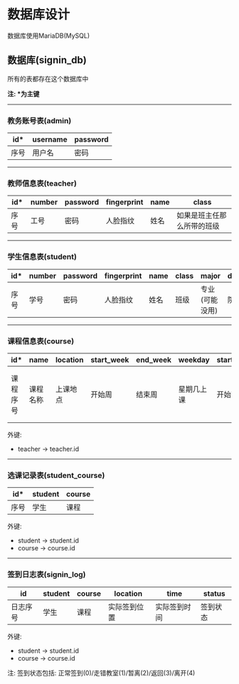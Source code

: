 # 数据库设计
数据库使用MariaDB(MySQL)

## 数据库(signin_db)
所有的表都存在这个数据库中

**注: \*为主键**

---
### 教务账号表(admin)
| id* | username | password |
| --- | -------- | -------- |
| 序号 | 用户名 | 密码 |

---
### 教师信息表(teacher)
| id* | number | password | fingerprint | name | class |
| --- | ------ | -------- | ----------- | ---- | ----- |
| 序号 | 工号 | 密码 | 人脸指纹 | 姓名 | 如果是班主任那么所带的班级 |

---
### 学生信息表(student)
| id* | number | password | fingerprint | name | class | major | department |
| --- | ------ | -------- | ----------- | ---- | ----- | ----- | ---------- |
| 序号 | 学号 | 密码 | 人脸指纹 | 姓名 | 班级 | 专业(可能没用) | 院系(没用) |

---
### 课程信息表(course)
| id* | name | location | start_week | end_week | weekday | start_time | end_time | teacher |
| -- | ---- | -------- | -----------| -------- | ------- | ---------- | -------- | ------- |
| 课程序号 | 课程名称 | 上课地点 | 开始周 | 结束周 | 星期几上课 | 开始节数 | 结束节数 | 任课教师(可能为空因为有自习课) |

外键:
- teacher -> teacher.id

---
### 选课记录表(student_course)
| id* | student | course |
| -- | ------- | ------ |
| 序号 | 学生 | 课程 |

外键:
- student -> student.id
- course -> course.id

---
### 签到日志表(signin_log)
| id | student | course | location | time | status |
| -- | ------- | ------ | -------- | ---- | ------ |
| 日志序号 | 学生 | 课程 | 实际签到位置 | 实际签到时间 | 签到状态 |

外键:
- student -> student.id
- course -> course.id

注: 签到状态包括: 正常签到(0)/走错教室(1)/暂离(2)/返回(3)/离开(4)
